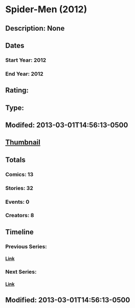 # Spider-Men (2012)
## Description: None
## Dates
### Start Year: 2012
### End Year: 2012
## Rating: 
## Type: 
## Modifed: 2013-03-01T14:56:13-0500
## [Thumbnail](http://i.annihil.us/u/prod/marvel/i/mg/f/60/51310762f02c1.jpg)
## Totals
### Comics: 13
### Stories: 32
### Events: 0
### Creators: 8
## Timeline
### Previous Series: 
#### [Link]()
### Next Series: 
#### [Link]()
## Modified: 2013-03-01T14:56:13-0500